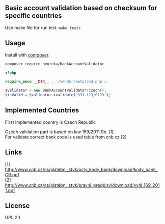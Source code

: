 Basic account validation based on checksum for specific countries
---------

Use make file for run test. `make tests`

Usage
-----

Install with [composer](https://getcomposer.org/):

```bash
composer require heureka/bankAccountValidator
```

```php
<?php

require_once __DIR__ . '/vendor/autoload.php';

$validator = new BankAccountValidator/Czech();
$isValid = $validator->validate('333-123/0123');

```

Implemented Countries
---------------------

First implemented country is Czech Republic

Czech validation part is based on law 169/2011 Sb. [1]  
For validate correct bank code is used table from cnb.cz [2]  
 

Links
-----
 
[1] http://www.cnb.cz/cs/platebni_styk/ucty_kody_bank/download/kody_bank_CR.pdf  
[2] http://www.cnb.cz/cs/platebni_styk/pravni_predpisy/download/vyhl_169_2011.pdf


License
-------

GPL 2.1